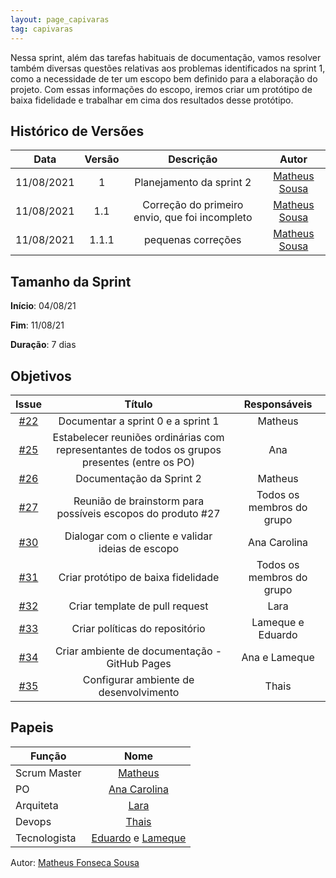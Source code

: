 ```yaml
---
layout: page_capivaras
tag: capivaras
---
```


Nessa sprint, além das tarefas habituais de documentação, vamos resolver também diversas questões relativas aos problemas identificados na sprint 1, como a necessidade de ter um escopo bem definido para a elaboração do projeto. Com essas informações do escopo, iremos criar um protótipo de baixa fidelidade e trabalhar em cima dos resultados desse protótipo.

## Histórico de Versões


| Data       | Versão | Descrição                      | Autor             |
| :--------: | :----: | :----------:                   | :---------------: |
| 11/08/2021 |    1   | Planejamento  da sprint 2 | [Matheus Sousa](https://github.com/https://github.com/gatotabaco)|
| 11/08/2021 |    1.1   | Correção do primeiro envio, que foi incompleto | [Matheus Sousa](https://github.com/https://github.com/gatotabaco)|
| 11/08/2021 |    1.1.1   | pequenas correções | [Matheus Sousa](https://github.com/https://github.com/gatotabaco)|

## Tamanho da Sprint

**Início**: 04/08/21

**Fim**: 11/08/21

**Duração**: 7 dias

## Objetivos

| Issue |            Título            |        Responsáveis         | 
|:-------:|:----------------------------:|:-----------------------------:|
| [#22](https://github.com/fga-eps-mds/2021.1-AlligaBot/issues/22) | Documentar a sprint 0 e a sprint 1 | Matheus |
| [#25](https://github.com/fga-eps-mds/2021.1-AlligaBot/issues/25) | Estabelecer reuniões ordinárias com representantes de todos os grupos presentes (entre os PO) | Ana |
| [#26](https://github.com/fga-eps-mds/2021.1-AlligaBot/issues/26) | Documentação da Sprint 2 | Matheus |
| [#27](https://github.com/fga-eps-mds/2021.1-AlligaBot/issues/27) | Reunião de brainstorm para possíveis escopos do produto #27 | Todos os membros do grupo |
| [#30](https://github.com/fga-eps-mds/2021.1-AlligaBot/issues/30) | Dialogar com o cliente e validar ideias de escopo | Ana Carolina |
| [#31](https://github.com/fga-eps-mds/2021.1-AlligaBot/issues/31) | Criar protótipo de baixa fidelidade | Todos os membros do grupo |
| [#32](https://github.com/fga-eps-mds/2021.1-AlligaBot/issues/32) | Criar template de pull request | Lara |
| [#33](https://github.com/fga-eps-mds/2021.1-AlligaBot/issues/33) | Criar políticas do repositório | Lameque e Eduardo |
| [#34](https://github.com/fga-eps-mds/2021.1-AlligaBot/issues/34) | Criar ambiente de documentação - GitHub Pages | Ana e Lameque |
| [#35](https://github.com/fga-eps-mds/2021.1-AlligaBot/issues/35) | Configurar ambiente de desenvolvimento | Thais |


## Papeis

|      Função      |            Nome            |
|------------------|:--------------------------:|
| Scrum Master | [Matheus](https://github.com/gatotabaco) |
| PO | [Ana Carolina](https://github.com/AnaCarolinaRodriguesLeite) |
| Arquiteta | [Lara](https://github.com/gatotabaco) |
| Devops | [Thais](https://github.com/thais-ra) |
| Tecnologista | [Eduardo]() e [Lameque](https://github.com/LamequeFernandes) |

Autor: [Matheus Fonseca Sousa](https://github.com/gatotabaco)


